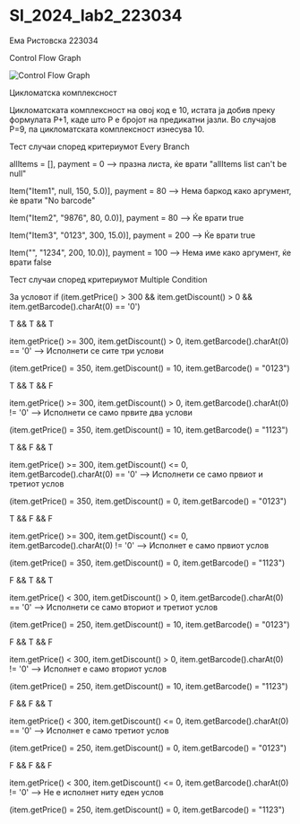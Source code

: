 # SI_2024_lab2_223034
Ема Ристовска 223034

Control Flow Graph

![Control Flow Graph](https://github.com/EmaRistovska/SI_2024_lab2_223034/assets/139145050/72db3a58-d627-4a20-80d0-1f704722b079)

Цикломатска комплексност

Цикломатската комплексност на овој код е 10, истата ја добив преку формулата P+1, каде што P е бројот на предикатни јазли. Во случајoв P=9, па цикломатската комплексност изнесува 10.

Тест случаи според критериумот Every Branch

allItems = [], payment = 0  --> празна листа, ќе врати "allItems list can't be null"

Item("Item1", null, 150, 5.0)], payment = 80  --> Нема баркод како аргумент, ќе врати "No barcode"

Item("Item2", "9876", 80, 0.0)], payment = 80  --> Ќе врати true

Item("Item3", "0123", 300, 15.0)], payment = 200  --> Ќе врати true

Item("", "1234", 200, 10.0)], payment = 100  --> Нема име како аргумент, ќе врати false


Тест случаи според критериумот Multiple Condition

За условот if (item.getPrice() > 300 && item.getDiscount() > 0 && item.getBarcode().charAt(0) == '0')

T && T && T

item.getPrice() >= 300, item.getDiscount() > 0, item.getBarcode().charAt(0) == '0'  --> Исполнети се сите три услови 

(item.getPrice() = 350, item.getDiscount() = 10, item.getBarcode() = "0123")


T && T && F

item.getPrice() >= 300, item.getDiscount() > 0, item.getBarcode().charAt(0) != '0'  --> Исполнети се само првите два услови

(item.getPrice() = 350, item.getDiscount() = 10, item.getBarcode() = "1123")

T && F && T

item.getPrice() >= 300, item.getDiscount() <= 0, item.getBarcode().charAt(0) == '0'  --> Исполнети се само првиот и третиот услов

(item.getPrice() = 350, item.getDiscount() = 0, item.getBarcode() = "0123")

T && F && F

item.getPrice() >= 300, item.getDiscount() <= 0, item.getBarcode().charAt(0) != '0'  --> Исполнет е само првиот услов

(item.getPrice() = 350, item.getDiscount() = 0, item.getBarcode() = "1123")

F && T && T

item.getPrice() < 300, item.getDiscount() > 0, item.getBarcode().charAt(0) == '0'  --> Исполнети се само вториот и третиот услов

(item.getPrice() = 250, item.getDiscount() = 10, item.getBarcode() = "0123")

F && T && F

item.getPrice() < 300, item.getDiscount() > 0, item.getBarcode().charAt(0) != '0'  --> Исполнет е само вториот услов

(item.getPrice() = 250, item.getDiscount() = 10, item.getBarcode() = "1123")

F && F && T

item.getPrice() < 300, item.getDiscount() <= 0, item.getBarcode().charAt(0) == '0' --> Исполнет е само третиот услов

(item.getPrice() = 250, item.getDiscount() = 0, item.getBarcode() = "0123")

F && F && F

item.getPrice() < 300, item.getDiscount() <= 0, item.getBarcode().charAt(0) != '0' --> Не е исполнет ниту еден услов

(item.getPrice() = 250, item.getDiscount() = 0, item.getBarcode() = "1123")




